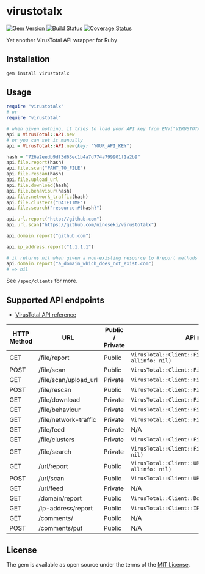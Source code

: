 # virustotalx

[![Gem Version](https://badge.fury.io/rb/virustotalx.svg)](https://badge.fury.io/rb/virustotalx)
[![Build Status](https://travis-ci.org/ninoseki/virustotalx.svg?branch=master)](https://travis-ci.org/ninoseki/virustotalx)
[![Coverage Status](https://coveralls.io/repos/github/ninoseki/virustotalx/badge.svg?branch=master)](https://coveralls.io/github/ninoseki/virustotalx?branch=master)

Yet another VirusTotal API wrapper for Ruby

## Installation

```bash
gem install virustotalx
```

## Usage

```ruby
require "virustotalx"
# or
require "virustotal"

# when given nothing, it tries to load your API key from ENV["VIRUSTOTASL_API_KEY"]
api = VirusTotal::API.new
# or you can set it manually
api = VirusTotal::API.new(key: "YOUR_API_KEY")

hash = "726a2eedb9df3d63ec1b4a7d774a799901f1a2b9"
api.file.report(hash)
api.file.scan("PAHT_TO_FILE")
api.file.rescan(hash)
api.file.upload_url
api.file.download(hash)
api.file.behaviour(hash)
api.file.network_traffic(hash)
api.file.clusters("DATETIME")
api.file.search("resource:#{hash}")

api.url.report("http://github.com")
api.url.scan("https://github.com/ninoseki/virustotalx")

api.domain.report("github.com")

api.ip_address.report("1.1.1.1")

# it returns nil when given a non-existing resource to #report methods
api.domain.report("a_domain_which_does_not_exist.com")
# => nil
```

See `/spec/clients` for more.

## Supported API endpoints

* [VirusTotal API reference](https://developers.virustotal.com/reference)

| HTTP Method | URL                   | Public / Private | API method                                                |
|-------------|-----------------------|------------------|-----------------------------------------------------------|
| GET         | /file/report          | Public           | `VirusTotal::Client::File#report(resource, allinfo: nil)` |
| POST        | /file/scan            | Public           | `VirusTotal::Client::File#scan(path)`                     |
| GET         | /file/scan/upload_url | Private          | `VirusTotal::Client::File#upload_url`                     |
| POST        | /file/rescan          | Public           | `VirusTotal::Client::File#rescan(resource)`               |
| GET         | /file/download        | Private          | `VirusTotal::Client::File#download(hash)`                 |
| GET         | /file/behaviour       | Private          | `VirusTotal::Client::File#behaviour(hash)`                |
| GET         | /file/network-traffic | Private          | `VirusTotal::Client::File#network_traffic(hash)`          |
| GET         | /file/feed            | Private          | N/A                                                       |
| GET         | /file/clusters        | Private          | `VirusTotal::Client::File#clusters(date)`                 |
| GET         | /file/search          | Private          | `VirusTotal::Client::File#search(query, offset: nil)`     |
| GET         | /url/report           | Public           | `VirusTotal::Client::URL#report(resource, allinfo: nil)`  |
| POST        | /url/scan             | Public           | `VirusTotal::Client::URL#scan(url)`                       |
| GET         | /url/feed             | Private          | N/A                                                       |
| GET         | /domain/report        | Public           | `VirusTotal::Client::Domain#report(domain)`               |
| GET         | /ip-address/report    | Public           | `VirusTotal::Client::IPAddress(ip)`                       |
| GET         | /comments/            | Public           | N/A                                                       |
| POST        | /comments/put         | Public           | N/A                                                       |

## License

The gem is available as open source under the terms of the [MIT License](https://opensource.org/licenses/MIT).
